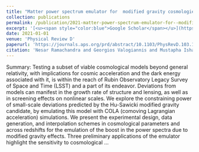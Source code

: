 ```yaml
---
title: "Matter power spectrum emulator for  modified gravity cosmologies"
collection: publications
permalink: /publication/2021-matter-power-spectrum-emulator-for--modified-gravi
excerpt: '[<u><span style="color:blue">Google Scholar</span></u>](https://scholar.google.com/scholar?q=Matter+power+spectrum+emulator+for++modified+gravity+cosmologies)'
date: 2021-01-01
venue: 'Physical Review D'
paperurl: 'https://journals.aps.org/prd/abstract/10.1103/PhysRevD.103.123525'
citation: 'Nesar Ramachandra and Georgios Valogiannis and Mustapha Ishak and Katrin Heitmann and (LSST Dark Energy Science Collaboration) (2021). "Matter power spectrum emulator for  modified gravity cosmologies". Physical Review D.'
---
```


Summary: Testing a subset of viable cosmological models beyond general relativity, with implications for cosmic acceleration and the dark energy associated with it, is within the reach of Rubin Observatory Legacy Survey of Space and Time (LSST) and a part of its endeavor. Deviations from  models can manifest in the growth rate of structure and lensing, as well as in screening effects on nonlinear scales. We explore the constraining power of small-scale deviations predicted by the  Hu-Sawicki modified gravity candidate, by emulating this model with COLA (comoving Lagrangian acceleration) simulations. We present the experimental design, data generation, and interpolation schemes in cosmological parameters and across redshifts for the emulation of the boost in the power spectra due to modified gravity effects. Three preliminary applications of the emulator highlight the sensitivity to cosmological …
